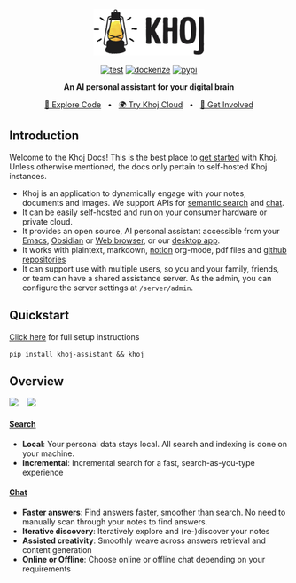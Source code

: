 <p align="center"><img src="./assets/khoj-logo-sideways-500.png" width="200" alt="Khoj Logo"></p>

<div align="center">

[![test](https://github.com/khoj-ai/khoj/actions/workflows/test.yml/badge.svg)](https://github.com/khoj-ai/khoj/actions/workflows/test.yml)
[![dockerize](https://github.com/khoj-ai/khoj/actions/workflows/dockerize.yml/badge.svg)](https://github.com/khoj-ai/khoj/pkgs/container/khoj)
[![pypi](https://github.com/khoj-ai/khoj/actions/workflows/pypi.yml/badge.svg)](https://pypi.org/project/khoj-assistant/)

</div>

<div align="center">
<b>An AI personal assistant for your digital brain</b>

</div>

<div align="center">

[📜 Explore Code](https://github.com/khoj-ai/khoj)
<span>&nbsp;&nbsp;•&nbsp;&nbsp;</span>
[🌍 Try Khoj Cloud](https://khoj.dev)
<span>&nbsp;&nbsp;•&nbsp;&nbsp;</span>
[💬 Get Involved](https://discord.gg/BDgyabRM6e)

</div>

## Introduction
Welcome to the Khoj Docs! This is the best place to [get started](./setup.md) with Khoj. Unless otherwise mentioned, the docs only pertain to self-hosted Khoj instances.

- Khoj is an application to dynamically engage with your notes, documents and images. We support APIs for [semantic search](./search.md) and [chat](./chat.md).
- It can be easily self-hosted and run on your consumer hardware or private cloud.
- It provides an open source, AI personal assistant accessible from your [Emacs](./emacs.md), [Obsidian](./obsidian.md) or [Web browser](./web.md), or our [desktop app](https://khoj.dev/downloads).
- It works with plaintext, markdown, [notion](./notion_integration.md) org-mode, pdf files and [github repositories](./github_integration.md)
- It can support use with multiple users, so you and your family, friends, or team can have a shared assistance server. As the admin, you can configure the server settings at `/server/admin`.

## Quickstart
[Click here](./setup.md) for full setup instructions

```shell
pip install khoj-assistant && khoj
```

## Overview
<img src="https://docs.khoj.dev/assets/khoj_search_on_web.png" width="400px">
<span>&nbsp;&nbsp;</span>
<img src="https://docs.khoj.dev/assets/khoj_chat_on_web.png" width="400px">

#### [Search](./search.md)
  - **Local**: Your personal data stays local. All search and indexing is done on your machine.
  - **Incremental**: Incremental search for a fast, search-as-you-type experience

#### [Chat](./chat.md)
  - **Faster answers**: Find answers faster, smoother than search. No need to manually scan through your notes to find answers.
  - **Iterative discovery**: Iteratively explore and (re-)discover your notes
  - **Assisted creativity**: Smoothly weave across answers retrieval and content generation
  - **Online or Offline**: Choose online or offline chat depending on your requirements

